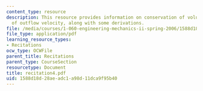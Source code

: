 ```yaml
---
content_type: resource
description: This resource provides information on conservation of volume, estimate
  of outflow velocity, along with some derivations.
file: /media/courses/1-060-engineering-mechanics-ii-spring-2006/1588d18d28aeadc1a98d11dca9f95b40_recitation4.pdf
file_type: application/pdf
learning_resource_types:
- Recitations
ocw_type: OCWFile
parent_title: Recitations
parent_type: CourseSection
resourcetype: Document
title: recitation4.pdf
uid: 1588d18d-28ae-adc1-a98d-11dca9f95b40
---
```

